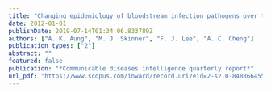 ```yaml
---
title: "Changing epidemiology of bloodstream infection pathogens over time in adult non-specialty patients at an Australian tertiary hospital"
date: 2012-01-01
publishDate: 2019-07-14T01:34:06.833789Z
authors: ["A. K. Aung", "M. J. Skinner", "F. J. Lee", "A. C. Cheng"]
publication_types: ["2"]
abstract: ""
featured: false
publication: "*Communicable diseases intelligence quarterly report*"
url_pdf: "https://www.scopus.com/inward/record.uri?eid=2-s2.0-84886645596&partnerID=40&md5=2bdc2ab150b643095fa3c7264f2fa83c"
---
```


